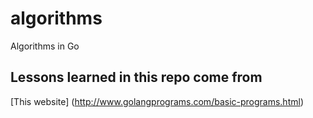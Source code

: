 # algorithms
Algorithms in Go


## Lessons learned in this repo come from 

[This website] (http://www.golangprograms.com/basic-programs.html)